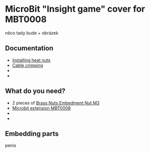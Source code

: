 # MicroBit "Insight game" cover for MBT0008

něco tady bude + obrázek

## Documentation

- [Installing heat nuts](https://markforged.com/resources/blog/heat-set-inserts)
- [Cable crimping](https://ratrig.dozuki.com/Guide/11.+Cable+Crimping/80)
-
-

## What do you need?

- 2 pieces of [Brass Nuts Embedment Nut M3](https://campaign.aliexpress.com/wow/gcp/tesla-pc-new/index?UTABTest=aliabtest377151_530968&src=google&aff_fcid=1dc384c2bdbe43f0befc5a2ca668d34b-1686043097502-07426-UneMJZVf&aff_fsk=UneMJZVf&aff_platform=aaf&sk=UneMJZVf&aff_trace_key=1dc384c2bdbe43f0befc5a2ca668d34b-1686043097502-07426-UneMJZVf&terminal_id=eef46bfb7139416596905fa04a6f819b&wh_weex=true&wx_navbar_hidden=true&wx_navbar_transparent=true&ignoreNavigationBar=true&wx_statusbar_hidden=true&bt_src=ppc_direct_lp&scenario=pcBridgePPC&productId=1005003319414838&OLP=1085100208_f_group2&o_s_id=1085100208](https://www.aliexpress.com/item/1005004701945081.html?spm=a2g0o.productlist.main.21.58cb39c9E01Jto&algo_pvid=9677fcdb-77ba-4252-ae76-797251d3cdd5&algo_exp_id=9677fcdb-77ba-4252-ae76-797251d3cdd5-10&pdp_npi=3%40dis%21CZK%2121.04%219.28%21%21%21%21%21%402145294416867754224787503d07a9%2112000030156876634%21sea%21CZ%214140378214&curPageLogUid=RRf8QPvUNqCx)https://www.aliexpress.com/item/1005004701945081.html?spm=a2g0o.productlist.main.21.58cb39c9E01Jto&algo_pvid=9677fcdb-77ba-4252-ae76-797251d3cdd5&algo_exp_id=9677fcdb-77ba-4252-ae76-797251d3cdd5-10&pdp_npi=3%40dis%21CZK%2121.04%219.28%21%21%21%21%21%402145294416867754224787503d07a9%2112000030156876634%21sea%21CZ%214140378214&curPageLogUid=RRf8QPvUNqCx](https://www.aliexpress.com/item/1005004701945081.html?spm=a2g0o.productlist.main.21.58cb39c9E01Jto&algo_pvid=9677fcdb-77ba-4252-ae76-797251d3cdd5&algo_exp_id=9677fcdb-77ba-4252-ae76-797251d3cdd5-10&pdp_npi=3%40dis%21CZK%2121.04%219.28%21%21%21%21%21%402145294416867754224787503d07a9%2112000030156876634%21sea%21CZ%214140378214&curPageLogUid=RRf8QPvUNqCx)https://www.aliexpress.com/item/1005004701945081.html?spm=a2g0o.productlist.main.21.58cb39c9E01Jto&algo_pvid=9677fcdb-77ba-4252-ae76-797251d3cdd5&algo_exp_id=9677fcdb-77ba-4252-ae76-797251d3cdd5-10&pdp_npi=3%40dis%21CZK%2121.04%219.28%21%21%21%21%21%402145294416867754224787503d07a9%2112000030156876634%21sea%21CZ%214140378214&curPageLogUid=RRf8QPvUNqCx)
- [Microbit extension MBT0008](https://www.dfrobot.com/product-1867.html)
- 
-

## Embedding parts

penis
 
